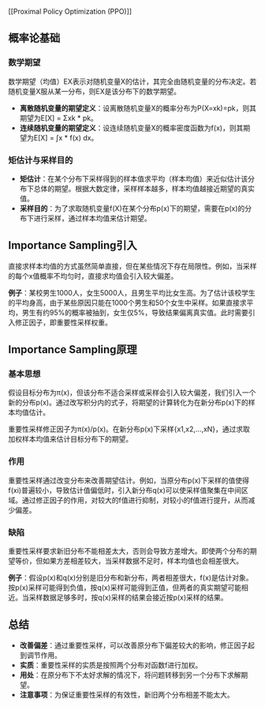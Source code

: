[[Proximal Policy Optimization (PPO)]]

## 概率论基础

### 数学期望

数学期望（均值）EX表示对随机变量X的估计，其完全由随机变量的分布决定。若随机变量X服从某一分布，则EX是该分布下的数学期望。

- **离散随机变量的期望定义**：设离散随机变量X的概率分布为P(X=xk)=pk，则其期望为E[X] = Σxk * pk。
- **连续随机变量的期望定义**：设连续随机变量X的概率密度函数为f(x)，则其期望为E[X] = ∫x * f(x) dx。

### 矩估计与采样目的

- **矩估计**：在某个分布下采样得到的样本值求平均（样本均值）来近似估计该分布下总体的期望。根据大数定律，采样样本越多，样本均值越接近期望的真实值。
- **采样目的**：为了求取随机变量f(X)在某个分布p(x)下的期望，需要在p(x)的分布下进行采样，通过样本均值来估计期望。

## Importance Sampling引入

直接求样本均值的方式虽然简单直接，但在某些情况下存在局限性。例如，当采样的每个x值概率不均匀时，直接求均值会引入较大偏差。

**例子**：某校男生1000人，女生5000人，且男生平均比女生高。为了估计该校学生的平均身高，由于某些原因只能在1000个男生和50个女生中采样。如果直接求平均，男生有约95%的概率被抽到，女生仅5%，导致结果偏离真实值。此时需要引入修正因子，即重要性采样权重。

## Importance Sampling原理

### 基本思想

假设目标分布为π(x)，但该分布不适合采样或采样会引入较大偏差，我们引入一个新的分布p(x)。通过改写积分内的式子，将期望的计算转化为在新分布p(x)下的样本均值估计。

重要性采样修正因子为π(x)/p(x)。在新分布p(x)下采样{x1,x2,...,xN}，通过求取加权样本均值来估计目标分布下的期望。

### 作用

重要性采样通过改变分布来改善期望估计。例如，当原分布p(x)下采样的值使得f(xi)普遍较小，导致估计值偏低时，引入新分布q(x)可以使采样值聚集在中间区域。通过修正因子的作用，对较大的f值进行抑制，对较小的f值进行提升，从而减少偏差。

### 缺陷

重要性采样要求新旧分布不能相差太大，否则会导致方差增大。即使两个分布的期望等价，但如果方差相差较大，当采样数据不足时，样本均值也会相差很大。

**例子**：假设p(x)和q(x)分别是旧分布和新分布，两者相差很大，f(x)是估计对象。按p(x)采样可能得到负值，按q(x)采样可能得到正值，但两者的真实期望可能相近。当采样数据足够多时，按q(x)采样的结果会接近按p(x)采样的结果。

## 总结

- **改善偏差**：通过重要性采样，可以改善原分布下偏差较大的影响，修正因子起到调节作用。
- **实质**：重要性采样的实质是按照两个分布对函数f进行加权。
- **用处**：在原分布下不太好求解的情况下，将问题转移到另一个分布下求解期望。
- **注意事项**：为保证重要性采样的有效性，新旧两个分布相差不能太大。
